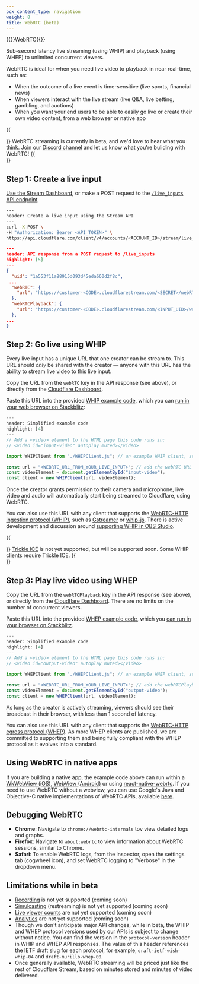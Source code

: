 ```yaml
---
pcx_content_type: navigation
weight: 8
title: WebRTC (beta)
---
```


{{<beta>}}WebRTC{{</beta>}}

Sub-second latency live streaming (using WHIP) and playback (using WHEP) to unlimited concurrent viewers.

WebRTC is ideal for when you need live video to playback in near real-time, such as:

- When the outcome of a live event is time-sensitive (live sports, financial news)
- When viewers interact with the live stream (live Q&A, live betting, gambling, and auctions)
- When you want your end users to be able to easily go live or create their own video content, from a web browser or native app

{{<Aside>}}
WebRTC streaming is currently in beta, and we'd love to hear what you think. Join our [Discord channel](https://discord.com/channels/595317990191398933/893253103695065128) and let us know what you're buliding with WebRTC!
{{</Aside>}}

## Step 1: Create a live input

[Use the Stream Dashboard](https://dash.cloudflare.com/?to=/:account/stream/inputs/create), or make a POST request to the [`/live_inputs` API endpoint](https://api.cloudflare.com/#stream-live-inputs-create-a-live-input)

```bash
---
header: Create a live input using the Stream API
---
curl -X POST \
-H "Authorization: Bearer <API_TOKEN>" \
https://api.cloudflare.com/client/v4/accounts/<ACCOUNT_ID>/stream/live_inputs
```

```json
---
header: API response from a POST request to /live_inputs
highlight: [5]
---
{
  "uid": "1a553f11a88915d093d45eda660d2f8c",
 ...
  "webRTC": {
    "url": "https://customer-<CODE>.cloudflarestream.com/<SECRET>/webRTC/publish"
  },
  "webRTCPlayback": {
    "url": "https://customer-<CODE>.cloudflarestream.com/<INPUT_UID>/webRTC/play"
  },
...
}
```

## Step 2: Go live using WHIP

Every live input has a unique URL that one creator can be stream to. This URL should *only* be shared with the creator — anyone with this URL has the ability to stream live video to this live input.

Copy the URL from the `webRTC` key in the API response (see above), or directly from the [Cloudflare Dashboard](https://dash.cloudflare.com/?to=/:account/stream/inputs).

Paste this URL into the provided [WHIP example code](https://github.com/cloudflare/templates/blob/main/stream/webrtc/src/whip.html#L13), which you can [run in your web browser on Stackblitz](https://workers.new/stream/webrtc-whip):

```javascript
---
header: Simplified example code
highlight: [4]
---
// Add a <video> element to the HTML page this code runs in:
// <video id="input-video" autoplay muted></video>

import WHIPClient from "./WHIPClient.js"; // an example WHIP client, see https://github.com/cloudflare/templates/tree/main/stream/webrtc/src/WHIPClient.ts

const url = "<WEBRTC_URL_FROM_YOUR_LIVE_INPUT>"; // add the webRTC URL from your live input here
const videoElement = document.getElementById("input-video");
const client = new WHIPClient(url, videoElement);
```

Once the creator grants permission to their camera and microphone, live video and audio will automatically start being streamed to Cloudflare, using WebRTC.

You can also use this URL with any client that supports the [WebRTC-HTTP ingestion protocol (WHIP)](https://www.ietf.org/id/draft-ietf-wish-whip-04.html), such as [Gstreamer](https://gstreamer.freedesktop.org/) or [whip-js](https://github.com/medooze/whip-js). There is active development and discussion around [supporting WHIP in OBS Studio](https://github.com/obsproject/obs-studio/pull/7192). 

{{<Aside>}}
[Trickle ICE](https://datatracker.ietf.org/doc/rfc8838/) is not yet supported, but will be supported soon. Some WHIP clients require Trickle ICE.
{{</Aside>}}

## Step 3: Play live video using WHEP

Copy the URL from the `webRTCPlayback` key in the API response (see above), or directly from the [Cloudflare Dashboard](https://dash.cloudflare.com/?to=/:account/stream/inputs). There are no limits on the number of concurrent viewers.

Paste this URL into the provided [WHEP example code](https://github.com/cloudflare/templates/blob/main/stream/webrtc/src/whep.html#L13), which you [can run in your browser on Stackblitz](https://workers.new/stream/webrtc-whep).

```javascript
---
header: Simplified example code
highlight: [4]
---
// Add a <video> element to the HTML page this code runs in:
// <video id="output-video" autoplay muted></video>

import WHEPClient from "./WHEPClient.js"; // an example WHEP client, see https://github.com/cloudflare/templates/tree/main/stream/webrtc/src/WHEPClient.ts

const url = "<WEBRTC_URL_FROM_YOUR_LIVE_INPUT>"; // add the webRTCPlayback URL from your live input here
const videoElement = document.getElementById("output-video");
const client = new WHEPClient(url, videoElement);
```

As long as the creator is actively streaming, viewers should see their broadcast in their browser, with less than 1 second of latency.

You can also use this URL with any client that supports the [WebRTC-HTTP egress protocol (WHEP)](https://www.ietf.org/id/draft-murillo-whep-00.html). As more WHEP clients are published, we are committed to supporting them and being fully compliant with the WHEP protocol as it evolves into a standard.

## Using WebRTC in native apps

If you are building a native app, the example code above can run within a [WkWebView (iOS)](https://developer.apple.com/documentation/webkit/wkwebview), [WebView (Android)](https://developer.android.com/reference/android/webkit/WebView) or using [react-native-webrtc](https://github.com/react-native-webrtc/react-native-webrtc/blob/master/Documentation/BasicUsage.md). If you need to use WebRTC without a webview, you can use Google's Java and Objective-C native implementations of WebRTC APIs, available [here](https://webrtc.googlesource.com/src/+/refs/heads/main/sdk).

## Debugging WebRTC

- **Chrome**: Navigate to `chrome://webrtc-internals` tov view detailed logs and graphs.
- **Firefox**: Navigate to `about:webrtc` to view information about WebRTC sessions, similar to Chrome.
- **Safari**: To enable WebRTC logs, from the inspector, open the settings tab (cogwheel icon), and set WebRTC logging to "Verbose" in the dropdown menu.

## Limitations while in beta

- [Recording](/stream/stream-live/watch-live-stream/#replaying-recordings) is not yet supported (coming soon)
- [Simulcasting](/stream/stream-live/simulcasting) (restreaming) is not yet supported (coming soon)
- [Live viewer counts](/stream/getting-analytics/live-viewer-count/) are not yet supported (coming soon)
- [Analytics](/stream/getting-analytics/fetching-bulk-analytics/) are not yet supported (coming soon)
- Though we don't anticipate major API changes, while in beta, the WHIP and WHEP protocol versions used by our APIs is subject to change without notice. You can find the version in the `protocol-version` header in WHIP and WHEP API responses. The value of this header references the IETF draft slug for each protocol, for example, `draft-ietf-wish-whip-04` and `draft-murillo-whep-00`.
- Once generally available, WebRTC streaming will be priced just like the rest of Cloudflare Stream, based on minutes stored and minutes of video delivered.